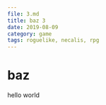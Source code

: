 ```yaml
---
file: 3.md
title: baz 3
date: 2019-08-09
category: game
tags: roguelike, necalis, rpg
---
```


# baz

hello world